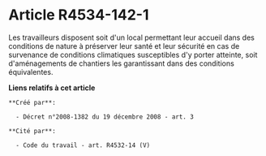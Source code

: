 # Article R4534-142-1

Les travailleurs disposent soit d'un local permettant leur accueil dans des conditions de nature à préserver leur santé et
leur sécurité en cas de survenance de conditions climatiques susceptibles d'y porter atteinte, soit d'aménagements de
chantiers les garantissant dans des conditions équivalentes.

**Liens relatifs à cet article**

	**Créé par**:

	  - Décret n°2008-1382 du 19 décembre 2008 - art. 3

	**Cité par**:

	  - Code du travail - art. R4532-14 (V)
